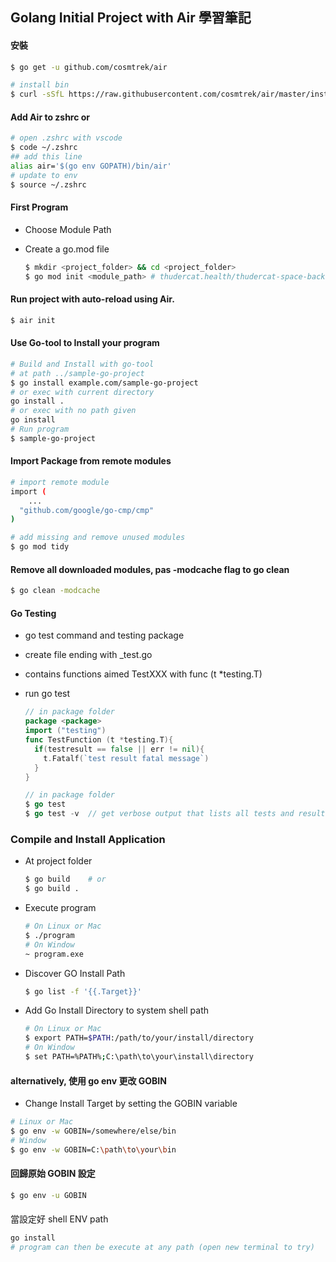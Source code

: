 ## Golang Initial Project with Air 學習筆記

#### 安裝

```bash
$ go get -u github.com/cosmtrek/air

# install bin
$ curl -sSfL https://raw.githubusercontent.com/cosmtrek/air/master/install.sh | sh -s -- -b $(go env GOPATH)/bin
```

#### Add Air to zshrc or
```bash
# open .zshrc with vscode
$ code ~/.zshrc
## add this line
alias air='$(go env GOPATH)/bin/air'
# update to env
$ source ~/.zshrc
```

#### First Program

* Choose Module Path

* Create a go.mod file

  ```bash
  $ mkdir <project_folder> && cd <project_folder>
  $ go mod init <module_path> # thudercat.health/thudercat-space-backend


  ```

#### Run project with auto-reload using Air.

```bash
$ air init
```

#### Use Go-tool to Install your program

```bash
# Build and Install with go-tool
# at path ../sample-go-project
$ go install example.com/sample-go-project
# or exec with current directory
go install .
# or exec with no path given
go install
# Run program
$ sample-go-project
```

#### Import Package from remote modules

```bash
# import remote module
import (
	...
  "github.com/google/go-cmp/cmp"
)

# add missing and remove unused modules
$ go mod tidy
```

#### Remove all downloaded modules, pas -modcache flag to go clean

```bash
$ go clean -modcache
```



#### Go Testing

* go test command and testing package

* create file ending with _test.go

* contains functions aimed TestXXX with func (t *testing.T)

* run go test

  ```go
  // in package folder
  package <package>
  import ("testing")
  func TestFunction (t *testing.T){
    if(testresult == false || err != nil){
      t.Fatalf(`test result fatal message`)
    }
  }

  // in package folder
  $ go test
  $ go test -v	// get verbose output that lists all tests and results
  ```





### Compile and Install Application

* At project folder

  ```bash
  $ go build	# or
  $ go build .
  ```

* Execute program

  ```bash
  # On Linux or Mac
  $ ./program
  # On Window
  ~ program.exe

  ```

* Discover GO Install Path

  ```bash
  $ go list -f '{{.Target}}'
  ```

* Add Go Install Directory to system shell path

  ```bash
  # On Linux or Mac
  $ export PATH=$PATH:/path/to/your/install/directory
  # On Window
  $ set PATH=%PATH%;C:\path\to\your\install\directory
  ```



#### alternatively, 使用 go env 更改 GOBIN

* Change Install Target by setting the GOBIN variable

```bash
# Linux or Mac
$ go env -w GOBIN=/somewhere/else/bin
# Window
$ go env -w GOBIN=C:\path\to\your\bin
```

#### 回歸原始 GOBIN 設定

```bash
$ go env -u GOBIN
```

####

當設定好 shell ENV path

```bash
go install
# program can then be execute at any path (open new terminal to try)
```





